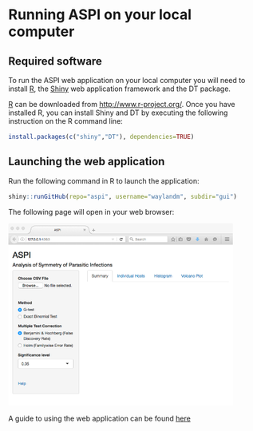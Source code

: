 # Running ASPI on your local computer
## Required software
To run the ASPI web application on your local computer you will need to install [R](http://www.r-project.org/), the [Shiny](http://shiny.rstudio.com/) web application framework and the DT package. 

[R](http://www.r-project.org/) can be downloaded from http://www.r-project.org/. Once you have installed R, you can install Shiny  and DT by executing the following instruction on the R command line:
```r
install.packages(c("shiny","DT"), dependencies=TRUE)
```

## Launching the web application
Run the following command in R to launch the application:
```r
shiny::runGitHub(repo="aspi", username="waylandm", subdir="gui")
```

The following page will open in your web browser:



<img src="https://raw.githubusercontent.com/WaylandM/aspi/master/images/aspi_start.png" width="450" alt="Meristogram GUI before data loaded">

A guide to using the web application can be found [here](https://github.com/WaylandM/aspi/blob/master/doc/gui.md)
